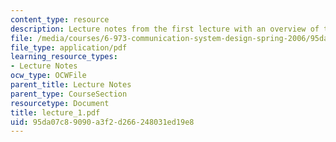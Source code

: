 ```yaml
---
content_type: resource
description: Lecture notes from the first lecture with an overview of the course.
file: /media/courses/6-973-communication-system-design-spring-2006/95da07c89090a3f2d266248031ed19e8_lecture_1.pdf
file_type: application/pdf
learning_resource_types:
- Lecture Notes
ocw_type: OCWFile
parent_title: Lecture Notes
parent_type: CourseSection
resourcetype: Document
title: lecture_1.pdf
uid: 95da07c8-9090-a3f2-d266-248031ed19e8
---
```

